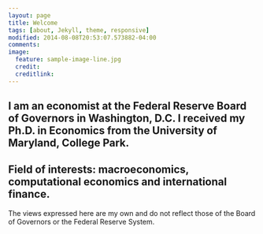 ```yaml
---
layout: page
title: Welcome
tags: [about, Jekyll, theme, responsive]
modified: 2014-08-08T20:53:07.573882-04:00
comments: 
image:
  feature: sample-image-line.jpg
  credit: 
  creditlink: 
---
```


I am an economist at the Federal Reserve Board of Governors in Washington, D.C. I received my Ph.D. in Economics from the University of Maryland, College Park. 
--
Field of interests: macroeconomics, computational economics and international finance.
---

The views expressed here are my own and do not reflect those of the Board of Governors or the Federal Reserve System.

<!--## Minimal Mistakes is all about:

* Responsive templates. Looking good on mobile, tablet, and desktop.
* Gracefully degrading in older browsers. Compatible with Internet Explorer 8+ and all modern browsers.
* Minimal embellishments -- content first.
* Optional large feature images for posts and pages.
* Simple and clear permalink structure.
* [Custom 404 page](http://mmistakes.github.io/minimal-mistakes/404.html) to get you started.
* Support for Disqus Comments 
<a markdown="0" href="{{ site.url }}/theme-setup" class="btn">Install Minimal Mistakes Theme</a> 
